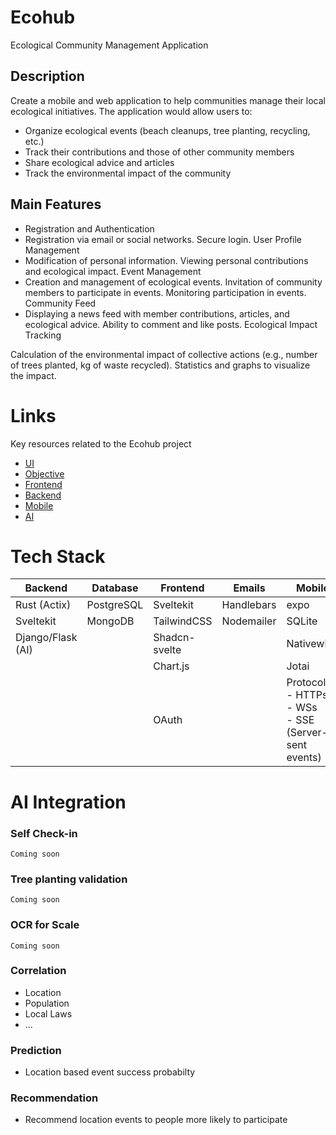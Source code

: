 # Ecohub
Ecological Community Management Application
## Description
Create a mobile and web application to help communities manage their local ecological initiatives. The application would allow users to:
+ Organize ecological events (beach cleanups, tree planting, recycling, etc.)
+ Track their contributions and those of other community members
+ Share ecological advice and articles
+ Track the environmental impact of the community
## Main Features
+ Registration and Authentication
+ Registration via email or social networks. Secure login.
User Profile Management
+ Modification of personal information. Viewing personal contributions and ecological impact.
Event Management
+ Creation and management of ecological events. Invitation of community members to participate in events. Monitoring participation in events.
Community Feed
+ Displaying a news feed with member contributions, articles, and ecological advice. Ability to comment and like posts.
Ecological Impact Tracking

Calculation of the environmental impact of collective actions (e.g., number of trees planted, kg of waste recycled). Statistics and graphs to visualize the impact.
# Links
Key resources related to the Ecohub project
- [UI](https://www.figma.com/design/RovZ86lPZa9hwmEPzxXzDO/Hackathon?node-id=1-6)
- [Objective](https://www.figma.com/design/RovZ86lPZa9hwmEPzxXzDO/Hackathon?node-id=0-1)
- [Frontend](https://github.com/mythigen/ecohub-frontend)
- [Backend](https://github.com/mythigen/ecohub-backend)
- [Mobile](https://github.com/abdelhafidHadjadj/ecohub-mobile)
- [AI](https://github.com/mythigen/ecohub-ai)

# Tech Stack
| Backend          | Database   | Frontend       | Emails      | Mobile                                              |
| ---------------- | ---------- | -------------- | ----------- | --------------------------------------------------- |
| Rust (Actix)     | PostgreSQL | Sveltekit      | Handlebars  | expo                                                |
| Sveltekit        | MongoDB    | TailwindCSS    | Nodemailer  | SQLite                                              |
| Django/Flask (AI)|            | Shadcn-svelte  |             | Nativewind                                          |
|                  |            | Chart.js       |             | Jotai                                               |
|                  |            | OAuth          |             | Protocols: <br>- HTTPs <br>- WSs <br>- SSE (Server-sent events) |

# AI Integration
### Self Check-in
`Coming soon`
### Tree planting validation
`Coming soon`
### OCR for Scale
`Coming soon`
### Correlation
- Location
- Population
- Local Laws
- ...
### Prediction
- Location based event success probabilty
### Recommendation
- Recommend location events to people more likely to participate
